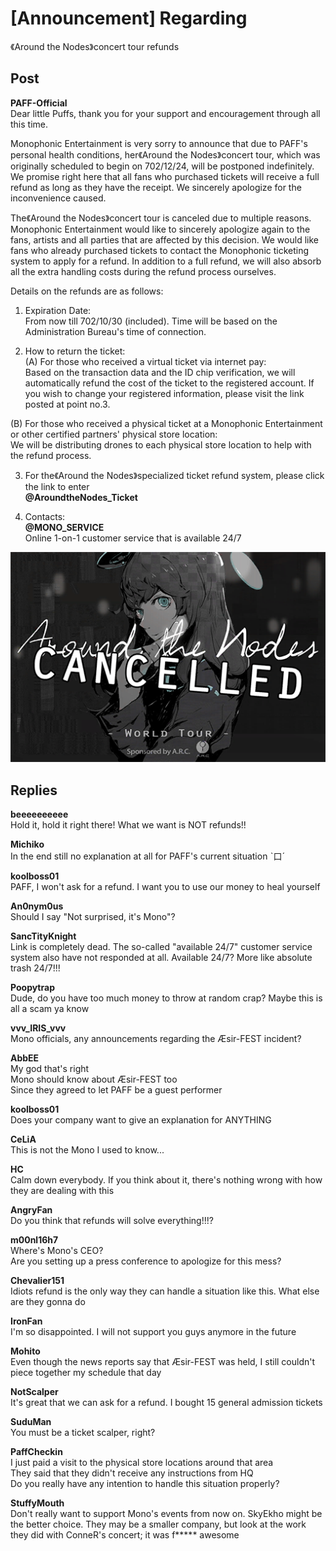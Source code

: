 # [Announcement] Regarding
《Around the Nodes》concert tour refunds
## Post
**PAFF-Official**<br>
Dear little Puffs, thank you for your support and encouragement through all this time.

Monophonic Entertainment is very sorry to announce that due to PAFF's personal health conditions, her《Around the Nodes》concert tour, which was originally scheduled to begin on 702/12/24, will be postponed indefinitely. We promise right here that all fans who purchased tickets will receive a full refund as long as they have the receipt. We sincerely apologize for the inconvenience caused.

The《Around the Nodes》concert tour is canceled due to multiple reasons. Monophonic Entertainment would like to sincerely apologize again to the fans, artists and all parties that are affected by this decision. We would like fans who already purchased tickets to contact the Monophonic ticketing system to apply for a refund. In addition to a full refund, we will also absorb all the extra handling costs during the refund process ourselves.

Details on the refunds are as follows:<br>
1. Expiration Date:<br>
From now till 702/10/30 (included). Time will be based on the Administration Bureau's time of connection. 

2. How to return the ticket:<br>
(A) For those who received a virtual ticket via internet pay:<br>
Based on the transaction data and the ID chip verification, we will automatically refund the cost of the ticket to the registered account. If you wish to change your registered information, please visit the link posted at point no.3.

(B) For those who received a physical ticket at a Monophonic Entertainment or other certified partners' physical store location:<br>
We will be distributing drones to each physical store location to help with the refund process.

3. For the《Around the Nodes》specialized ticket refund system, please click the link to enter<br>
**@AroundtheNodes\_Ticket**

4. Contacts:<br>
**@MONO\_SERVICE** <br>
Online 1-on-1 customer service that is available 24/7

![p2101.png](./attachments/p2101.png)
## Replies
**beeeeeeeeee**<br>
Hold it, hold it right there! What we want is NOT refunds!!

**Michiko**<br>
In the end still no explanation at all for PAFF's current situation ˋ口ˊ

**koolboss01**<br>
PAFF, I won't ask for a refund. I want you to use our money to heal yourself

**An0nym0us**<br>
Should I say "Not surprised, it's Mono"?

**SancTityKnight**<br>
Link is completely dead. The so-called "available 24/7" customer service system also have not responded at all. Available 24/7? More like absolute trash 24/7!!!

**Poopytrap**<br>
Dude, do you have too much money to throw at random crap? Maybe this is all a scam ya know

**vvv_IRIS_vvv**<br>
Mono officials, any announcements regarding the Æsir-FEST incident?

**AbbEE**<br>
My god that's right<br>
Mono should know about Æsir-FEST too<br>
Since they agreed to let PAFF be a guest performer

**koolboss01**<br>
Does your company want to give an explanation for ANYTHING

**CeLiA**<br>
This is not the Mono I used to know...

**HC**<br>
Calm down everybody. If you think about it, there's nothing wrong with how they are dealing with this

**AngryFan**<br>
Do you think that refunds will solve everything!!!?

**m00nl16h7**<br>
Where's Mono's CEO?<br>
Are you setting up a press conference to apologize for this mess?

**Chevalier151**<br>
Idiots refund is the only way they can handle a situation like this. What else are they gonna do

**IronFan**<br>
I'm so disappointed. I will not support you guys anymore in the future

**Mohito**<br>
Even though the news reports say that Æsir-FEST was held, I still couldn't piece together my schedule that day

**NotScalper**<br>
It's great that we can ask for a refund. I bought 15 general admission tickets

**SuduMan**<br>
You must be a ticket scalper, right?

**PaffCheckin**<br>
I just paid a visit to the physical store locations around that area<br>
They said that they didn't receive any instructions from HQ<br>
Do you really have any intention to handle this situation properly?

**StuffyMouth**<br>
Don't really want to support Mono's events from now on. SkyEkho might be the better choice. They may be a smaller company, but look at the work they did with ConneR's concert; it was f\*\*\*\*\* awesome

